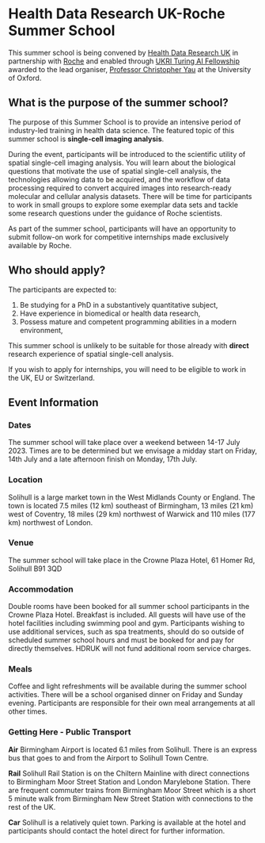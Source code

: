# Health Data Research UK-Roche Summer School 

This summer school is being convened by [Health Data Research UK](http://www.hdruk.ac.uk) in partnership with [Roche](http://www.roche.com) and enabled through [UKRI Turing AI Fellowship](https://www.gov.uk/government/publications/turing-artificial-intelligence-fellowships/turing-artificial-intelligence-fellowships) awarded to the lead organiser, [Professor Christopher Yau](https://www.wrh.ox.ac.uk/team/christoper-yau) at the University of Oxford.

## What is the purpose of the summer school?

The purpose of this Summer School is to provide an intensive period of industry-led training in health data science. The featured topic of this summer school is **single-cell imaging analysis**. 

During the event, participants will be introduced to the scientific utility of spatial single-cell imaging analysis. You will learn about the biological questions that motivate the use of spatial single-cell analysis, the technologies allowing data to be acquired, and the workflow of data processing required to convert acquired images into research-ready molecular and cellular analysis datasets. There will be time for participants to work in small groups to explore some exemplar data sets and tackle some research questions under the guidance of Roche scientists.

As part of the summer school, participants will have an opportunity to submit follow-on work for competitive internships made exclusively available by Roche.

## Who should apply?

The participants are expected to:

1. Be studying for a PhD in a substantively quantitative subject,
2. Have experience in biomedical or health data research,
3. Possess mature and competent programming abilities in a modern environment,

This summer school is unlikely to be suitable for those already with **direct** research experience of spatial single-cell analysis. 

If you wish to apply for internships, you will need to be eligible to work in the UK, EU or Switzerland.

## Event Information

### Dates

The summer school will take place over a weekend between 14-17 July 2023. Times are to be determined but we envisage a midday start on Friday, 14th July and a late afternoon finish on Monday, 17th July.

### Location

Solihull is a large market town in the West Midlands County or England. The town is located 7.5 miles (12 km) southeast of Birmingham, 13 miles (21 km) west of Coventry, 18 miles (29 km) northwest of Warwick and 110 miles (177 km) northwest of London.

### Venue

The summer school will take place in the Crowne Plaza Hotel, 61 Homer Rd, Solihull B91 3QD

### Accommodation

Double rooms have been booked for all summer school participants in the Crowne Plaza Hotel. Breakfast is included. All guests will have use of the hotel facilities including swimming pool and gym. Participants wishing to use additional services, such as spa treatments, should do so outside of scheduled summer school hours and must be booked for and pay for directly themselves. HDRUK will not fund additional room service charges.

### Meals

Coffee and light refreshments will be available during the summer school activities. There will be a school organised dinner on Friday and Sunday evening. Participants are responsible for their own meal arrangements at all other times.

### Getting Here - Public Transport 

**Air** Birmingham Airport is located 6.1 miles from Solihull. There is an express bus that goes to and from the Airport to Solihull Town Centre.

**Rail** Solihull Rail Station is on the Chiltern Mainline with direct connections to Birmingham Moor Street Station and London Marylebone Station. There are frequent commuter trains from Birmingham Moor Street which is a short 5 minute walk from Birmingham New Street Station with connections to the rest of the UK.

**Car** Solihull is a relatively quiet town. Parking is available at the hotel and participants should contact the hotel direct for further information.









